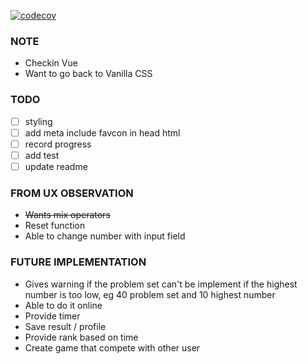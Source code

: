 [![codecov](https://codecov.io/github/37celsius/math-worksheets/graph/badge.svg?token=5DUCM3QX9V)](https://codecov.io/github/37celsius/math-worksheets)

### NOTE

- Checkin Vue
- Want to go back to Vanilla CSS

### TODO

- [ ] styling
- [ ] add meta include favcon in head html
- [ ] record progress
- [ ] add test
- [ ] update readme

### FROM UX OBSERVATION

- ~~Wants mix operators~~
- Reset function
- Able to change number with input field

### FUTURE IMPLEMENTATION

- Gives warning if the problem set can't be implement if the highest number is too low, eg 40 problem set and 10 highest number
- Able to do it online
- Provide timer
- Save result / profile
- Provide rank based on time
- Create game that compete with other user
